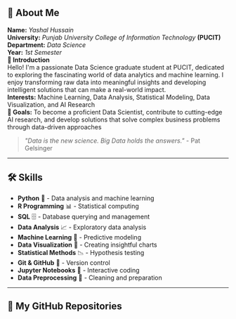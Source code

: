 
## 👤 About Me
**Name:** *Yashal Hussain*\
**University:** *Punjab University College of Information Technology* **(PUCIT)**\
**Department:** *Data Science*\
**Year:** *1st Semester*\
**👋 Introduction**\
Hello! I'm a passionate Data Science graduate student at PUCIT, dedicated to exploring the fascinating world of data analytics and machine learning. I enjoy transforming raw data into meaningful insights and developing intelligent solutions that can make a real-world impact.\
**Interests:** Machine Learning, Data Analysis, Statistical Modeling, Data Visualization, and AI Research\
**🎯 Goals:** To become a proficient Data Scientist, contribute to cutting-edge AI research, and develop solutions that solve complex business problems through data-driven approaches
> *"Data is the new science. Big Data holds the answers."* - Pat Gelsinger
---
## 🛠️ Skills
- **Python** 🐍 - Data analysis and machine learning
- **R Programming** 📊 - Statistical computing
- **SQL** 🗄️ - Database querying and management
- **Data Analysis** 📈 - Exploratory data analysis
- **Machine Learning** 🤖 - Predictive modeling
- **Data Visualization** 🎨 - Creating insightful charts
- **Statistical Methods** 📉 - Hypothesis testing
- **Git & GitHub** 🔀 - Version control
- **Jupyter Notebooks** 📓 - Interactive coding
- **Data Preprocessing** 🧹 - Cleaning and preparation
---
## 📂 My GitHub Repositories
















